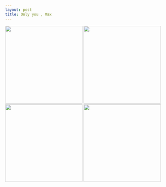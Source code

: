 ```yaml
---
layout: post
title: Only you , Max
---
```

<img src="http://img.hb.aicdn.com/13061f89a77e18ae0a9e5a5e1d7747256df21aca7c351-Qa0r6B_fw580" height=250>
<img src="http://img.hb.aicdn.com/48cb0720a77779f58d7a86f1347415fecbffb06ed2fc-VNRthN_fw580" height=250>
<img src="http://img.hb.aicdn.com/7dc7c7587c30d84951b03735399912cc6ef1ec62be59-UcljXw_fw580" height=250>
<img src="http://img.hb.aicdn.com/e0d205c57b04df5ae7694c843794240c2519f6f714327-4S9rOF_fw580" height=250>

